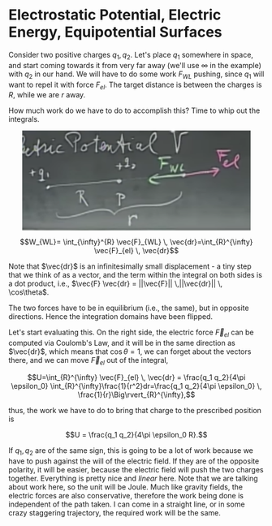 # Electrostatic Potential, Electric Energy, Equipotential Surfaces

Consider two positive charges $q_1,q_2$. Let's place $q_1$ somewhere in space, and start coming towards it from very far away (we'll use $\infty$ in the example) with $q_2$ in our hand. We will have to do some work $F_{WL}$ pushing, since $q_1$ will want to repel it with force $F_{el}$. The target distance is between the charges is $R$, while we are $r$ away. 

How much work do we have to do to accomplish this? Time to whip out the integrals.

<img src="4-Electrostatic_Potential/work_against_electric_field.png" width="450" align="middle" style="display:block; margin: auto">

$$W_{WL}= \int_{\infty}^{R} \vec{F}_{WL} \, \vec{dr}=\int_{R}^{\infty} \vec{F}_{el} \, \vec{dr}$$

Note that $\vec{dr}$ is an infinitesimally small displacement - a tiny step that we think of as a vector, and the term within the integral on both sides is a dot product, i.e., $\vec{F} \vec{dr} = ||\vec{F}|| \,||\vec{dr}|| \, \cos\theta$.

The two forces have to be in equilibrium (i.e., the same), but in opposite directions. Hence the integration domains have been flipped. 

Let's start evaluating this. On the right side, the electric force $\vec{F}_{el}$ can be computed via Coulomb's Law, and it will be in the same direction as $\vec{dr}$, which means that $\cos\theta=1$, we can forget about the vectors there, and we can move $\vec{F}_{el}$ out of the integral,

$$U=\int_{R}^{\infty} \vec{F}_{el} \, \vec{dr} = \frac{q_1 q_2}{4\pi \epsilon_0} \int_{R}^{\infty}\frac{1}{r^2}dr=\frac{q_1 q_2}{4\pi \epsilon_0} \, \frac{1}{r}\Big\rvert_{R}^{\infty},$$

thus, the work we have to do to bring that charge to the prescribed position is

$$U = \frac{q_1 q_2}{4\pi \epsilon_0 R}.$$

If $q_1,q_2$ are of the same sign, this is going to be a lot of work because we have to push against the will of the electric field. If they are of the opposite polarity, it will be easier, because the electric field will push the two charges together. Everything is pretty nice and *linear* here. Note that we are talking about work here, so the unit will be Joule. Much like gravity fields, the electric forces are also conservative, therefore the work being done is independent of the path taken. I can come in a straight line, or in some crazy staggering trajectory, the required work will be the same.